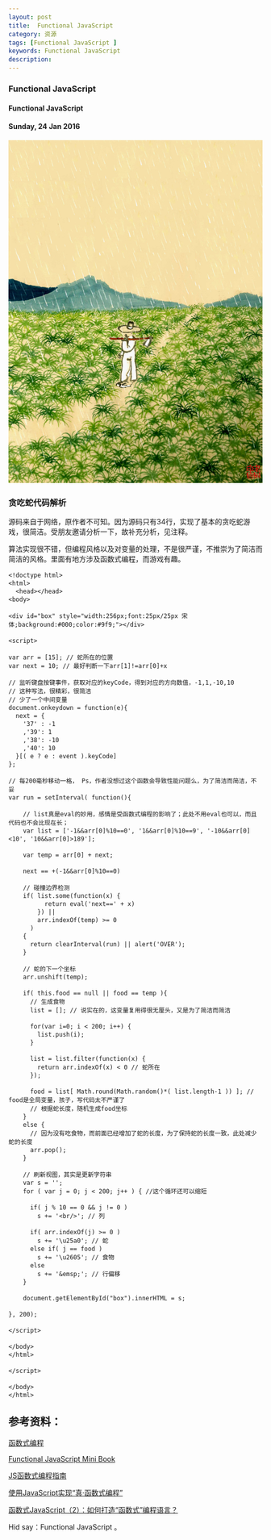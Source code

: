```yaml
---
layout: post
title:  Functional JavaScript 
category: 资源
tags: [Functional JavaScript ]
keywords: Functional JavaScript 
description: 
---
```


### Functional JavaScript 

#### Functional JavaScript 

#### Sunday, 24 Jan 2016

![老树画画](/../../assets/img/resource/2016/LaoShuHuaHua_3.jpeg)

### 贪吃蛇代码解析

源码来自于网络，原作者不可知。因为源码只有34行，实现了基本的贪吃蛇游戏，很简洁。受朋友邀请分析一下，故补充分析，见注释。

算法实现很不错，但编程风格以及对变量的处理，不是很严谨，不推崇为了简洁而简洁的风格。里面有地方涉及函数式编程，而游戏有趣。

````
<!doctype html>
<html>
  <head></head>
<body>

<div id="box" style="width:256px;font:25px/25px 宋体;background:#000;color:#9f9;"></div>

<script>

var arr = [15]; // 蛇所在的位置
var next = 10; // 最好判断一下arr[1]!=arr[0]+x

// 监听键盘按键事件，获取对应的keyCode，得到对应的方向数值，-1,1,-10,10
// 这种写法，很精彩，很简洁
// 少了一个中间变量
document.onkeydown = function(e){
  next = {
    '37' : -1
    ,'39': 1
    ,'38': -10
    ,'40': 10
  }[( e ? e : event ).keyCode]
};

// 每200毫秒移动一格， Ps，作者没想过这个函数会导致性能问题么，为了简洁而简洁，不妥
var run = setInterval( function(){

    // list真是eval的妙用，感情是受函数式编程的影响了；此处不用eval也可以，而且代码也不会比现在长；
    var list = ['-1&&arr[0]%10==0', '1&&arr[0]%10==9', '-10&&arr[0]<10', '10&&arr[0]>189'];

    var temp = arr[0] + next;

    next == +(-1&&arr[0]%10==0)

    // 碰撞边界检测
    if( list.some(function(x) {
          return eval('next==' + x)
        }) ||
        arr.indexOf(temp) >= 0
      )
    {
      return clearInterval(run) || alert('OVER');
    }

    // 蛇的下一个坐标
    arr.unshift(temp);

    if( this.food == null || food == temp ){
      // 生成食物
      list = []; // 说实在的，这变量复用得很无厘头，又是为了简洁而简洁

      for(var i=0; i < 200; i++) {
        list.push(i);
      }

      list = list.filter(function(x) {
        return arr.indexOf(x) < 0 // 蛇所在
      });

      food = list[ Math.round(Math.random()*( list.length-1 )) ]; // food是全局变量，孩子，写代码太不严谨了
      // 根据蛇长度，随机生成food坐标
    }
    else {
      // 因为没有吃食物，而前面已经增加了蛇的长度，为了保持蛇的长度一致，此处减少蛇的长度
      arr.pop();
    }

    // 刷新视图，其实是更新字符串
    var s = '';
    for ( var j = 0; j < 200; j++ ) { //这个循环还可以缩短

      if( j % 10 == 0 && j != 0 )
        s += '<br/>'; // 列

      if( arr.indexOf(j) >= 0 )
        s += '\u25a0'; // 蛇
      else if( j == food )
        s += '\u2605'; // 食物
      else
        s += '&emsp;'; // 行偏移
    }

    document.getElementById("box").innerHTML = s;

}, 200);

</script>

</body>
</html>

</script>

</body>
</html>

````


## 参考资料：

[函数式编程](http://coolshell.cn/articles/10822.html)

[Functional JavaScript Mini Book](https://blog.oyanglul.us/javascript/functional-javascript.html)

[JS函数式编程指南](https://www.gitbook.com/book/llh911001/mostly-adequate-guide-chinese/details)

[使用JavaScript实现“真·函数式编程”](http://jimliu.net/2015/10/21/real-functional-programming-in-javascript-1/)

[函数式JavaScript（2）：如何打造“函数式”编程语言？](http://blog.jobbole.com/77078/)

Hid say：Functional JavaScript 。
